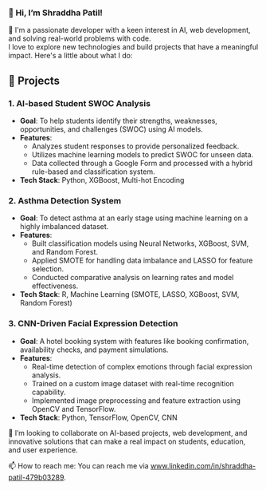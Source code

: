 ### 👋 Hi, I’m Shraddha Patil!
 👀 I'm a passionate developer with a keen interest in AI, web development, and solving real-world problems with code. <br>
      I love to explore new technologies and build projects that have a meaningful impact. Here's a little about what I do:
  
## 🚀 Projects

### 1. **AI-based Student SWOC Analysis**
   - **Goal**: To help students identify their strengths, weaknesses, opportunities, and challenges (SWOC) using AI models.
   - **Features**:
     - Analyzes student responses to provide personalized feedback.
     - Utilizes machine learning models to predict SWOC for unseen data.
     - Data collected through a Google Form and processed with a hybrid rule-based and classification system.
   - **Tech Stack**: Python, XGBoost, Multi-hot Encoding

### 2. **Asthma Detection System**
   - **Goal**: To detect asthma at an early stage using machine learning on a highly imbalanced dataset.
   - **Features**:
     - Built classification models using Neural Networks, XGBoost, SVM, and Random Forest.
     - Applied SMOTE for handling data imbalance and LASSO for feature selection.
     - Conducted comparative analysis on learning rates and model effectiveness.
   - **Tech Stack**: R, Machine Learning (SMOTE, LASSO, XGBoost, SVM, Random Forest)

### 3. **CNN-Driven Facial Expression Detection**
   - **Goal**: A hotel booking system with features like booking confirmation, availability checks, and payment simulations.
   - **Features**:
     - Real-time detection of complex emotions through facial expression analysis.
     - Trained on a custom image dataset with real-time recognition capability.
     - Implemented image preprocessing and feature extraction using OpenCV and TensorFlow.
   - **Tech Stack**: Python, TensorFlow, OpenCV, CNN

💞️ I’m looking to collaborate on AI-based projects, web development, and innovative solutions that can make a real impact on students, education, and user experience.

📫 How to reach me: You can reach me via www.linkedin.com/in/shraddha-patil-479b03289.

<!---
pshraddha-04/pshraddha-04 is a ✨ special ✨ repository because its `README.md` (this file) appears on your GitHub profile.
You can click the Preview link to take a look at your changes.
--->
